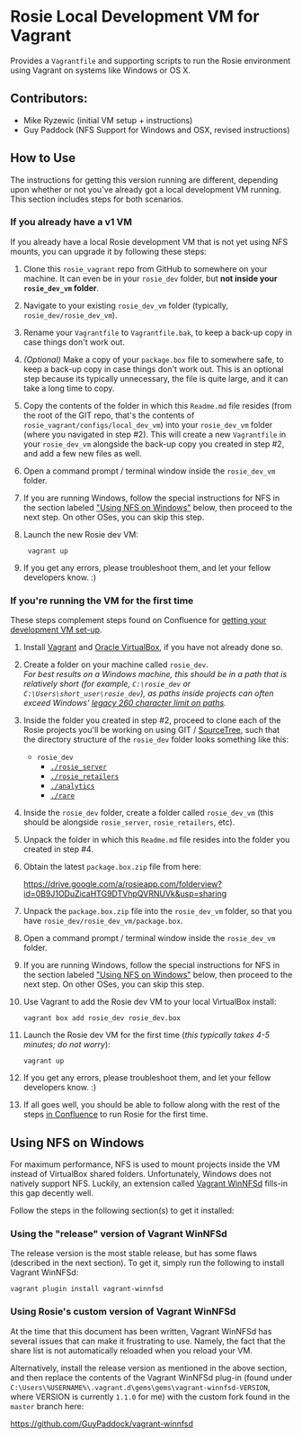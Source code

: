 # Rosie Local Development VM for Vagrant
Provides a `Vagrantfile` and supporting scripts to run the Rosie environment
using Vagrant on systems like Windows or OS X.

## Contributors:
  - Mike Ryzewic (initial VM setup + instructions)
  - Guy Paddock (NFS Support for Windows and OSX, revised instructions)

## How to Use
The instructions for getting this version running are different, depending upon whether or not you've already got a local development VM running. This section includes steps for both scenarios.

### If you already have a v1 VM
If you already have a local Rosie development VM that is not yet using NFS mounts, you can upgrade it by following these steps:

1. Clone this `rosie_vagrant` repo from GitHub to somewhere on your machine. It can even be in your `rosie_dev` folder, but **not inside your `rosie_dev_vm` folder**.
2. Navigate to your existing `rosie_dev_vm` folder (typically, `rosie_dev/rosie_dev_vm`).
3. Rename your `Vagrantfile` to `Vagrantfile.bak`, to keep a back-up copy in case things don't work out.
4. _(Optional)_ Make a copy of your `package.box` file to somewhere safe, to keep a back-up copy in case things don't work out. This is an optional step because its typically unnecessary, the file is quite large, and it can take a long time to copy.
5. Copy the contents of the folder in which this `Readme.md` file resides (from the root of the GIT repo, that's the contents of `rosie_vagrant/configs/local_dev_vm`) into your `rosie_dev_vm` folder (where you navigated in step #2). This will create a new `Vagrantfile` in your `rosie_dev_vm` alongside the back-up copy you created in step #2, and add a few new files as well.

6. Open a command prompt / terminal window inside the `rosie_dev_vm` folder.

7. If you are running Windows, follow the special instructions for NFS in the
   section labeled ["Using NFS on Windows"](#using-nfs-on-windows) below,
   then proceed to the next step. On other OSes, you can skip this step.

8. Launch the new Rosie dev VM:

        vagrant up
        
9. If you get any errors, please troubleshoot them, and let your fellow
    developers know. :)

### If you're running the VM for the first time
These steps complement steps found on Confluence for [getting your development 
VM set-up](https://confluence.rosieapp.com/display/DEV/Rosie+Development+VM).

1. Install [Vagrant](https://www.vagrantup.com/downloads.html) and
  [Oracle VirtualBox](https://www.virtualbox.org/wiki/Downloads), if you have
  not already done so.

2. Create a folder on your machine called `rosie_dev`.  
   _For best results on a Windows machine, this should be in a path that is
   relatively short (for example, `C:\rosie_dev` or
   `C:\Users\short_user\rosie_dev`), as paths inside projects can often exceed
   Windows' [legacy 260 character limit on paths](https://msdn.microsoft.com/en-us/library/windows/desktop/aa365247\(v=vs.85\).aspx)._

3. Inside the folder you created in step #2, proceed to clone each of the Rosie
   projects you'll be working on using GIT /
   [SourceTree](https://www.sourcetreeapp.com/), such that the directory
   structure of the `rosie_dev` folder looks something like this:
   
   - `rosie_dev`
     - [`./rosie_server`](https://github.com/RosieApp/rosie_server)
     - [`./rosie_retailers`](https://github.com/RosieApp/rosie_retailers)
     - [`./analytics`](https://github.com/RosieApp/analytics)
     - [`./rare`](https://github.com/RosieApp/rare)
   
4. Inside the `rosie_dev` folder, create a folder called `rosie_dev_vm` (this should be alongside `rosie_server`, `rosie_retailers`, etc).

5. Unpack the folder in which this `Readme.md` file resides into the folder you
   created in step #4.

6. Obtain the latest `package.box.zip` file from here:

   https://drive.google.com/a/rosieapp.com/folderview?id=0B9J1ODuZicaHTG9DTVhpQVRNUVk&usp=sharing

7. Unpack the `package.box.zip` file into the `rosie_dev_vm` folder, so that
   you have `rosie_dev/rosie_dev_vm/package.box`.

8. Open a command prompt / terminal window inside the `rosie_dev_vm` folder.

9. If you are running Windows, follow the special instructions for NFS in the
   section labeled ["Using NFS on Windows"](#using-nfs-on-windows) below,
   then proceed to the next step. On other OSes, you can skip this step.

10. Use Vagrant to add the Rosie dev VM to your local VirtualBox install:

        vagrant box add rosie_dev rosie_dev.box

11. Launch the Rosie dev VM for the first time (_this typically takes 4-5
    minutes; do not worry_):

        vagrant up
        
12. If you get any errors, please troubleshoot them, and let your fellow
    developers know. :)

13. If all goes well, you should be able to follow along with the rest of the
    steps [in Confluence](https://confluence.rosieapp.com/display/DEV/Rosie+Development+VM) to run Rosie for the first time.

## Using NFS on Windows
For maximum performance, NFS is used to mount projects inside the VM instead of
VirtualBox shared folders. Unfortunately, Windows does not natively support
NFS. Luckily, an extension called
[Vagrant WinNFSd](https://github.com/winnfsd/vagrant-winnfsd) fills-in this gap
decently well.

Follow the steps in the following section(s) to get it installed:

### Using the "release" version of Vagrant WinNFSd
The release version is the most stable release, but has some flaws (described
in the next section). To get it, simply run the following to install Vagrant
WinNFSd:

    vagrant plugin install vagrant-winnfsd
    
### Using Rosie's custom version of Vagrant WinNFSd
At the time that this document has been written, Vagrant WinNFSd has several
issues that can make it frustrating to use. Namely, the fact that the share
list is not automatically reloaded when you reload your VM.

Alternatively, install the release version as mentioned in the above section,
and then replace the contents of the Vagrant WinNFSd plug-in (found under `C:\Users\%USERNAME%\.vagrant.d\gems\gems\vagrant-winnfsd-VERSION`, where
VERSION is currently `1.1.0` for me) with the custom fork found in the `master`
branch here:

https://github.com/GuyPaddock/vagrant-winnfsd
